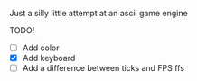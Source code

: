 Just a silly little attempt at an ascii game engine

TODO!
- [ ] Add color
- [x] Add keyboard
- [ ] Add a difference between ticks and FPS ffs
